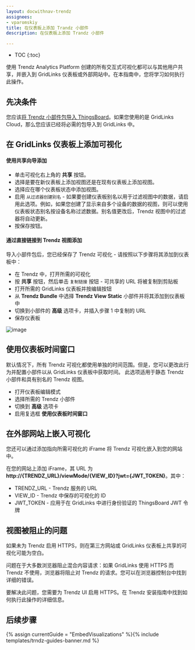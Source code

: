 ```yaml
---
layout: docwithnav-trendz
assignees:
- vparomskiy
title: 在仪表板上添加 Trandz 小部件
description: 在仪表板上添加 Trandz 小部件

---
```


* TOC
{:toc}

使用 Trendz Analytics Platform 创建的所有交互式可视化都可以与其他用户共享，并嵌入到 GridLinks 仪表板或外部网站中。在本指南中，您将学习如何执行此操作。

## 先决条件

您应该[将 Trendz 小部件包导入 ThingsBoard](/docs/trendz/trendz-bundle#Import-Trendz-bundle-into-ThingsBoard)。如果您使用的是 GridLinks Cloud，那么您应该已经将必需的包导入到 GridLinks 中。

## 在 GridLinks 仪表板上添加可视化

#### 使用共享向导添加

* 单击可视化右上角的 **共享** 按钮。
* 选择是要在新仪表板上添加视图还是在现有仪表板上添加视图。
* 选择应在哪个仪表板状态中添加视图。
* 启用 `从过滤器创建别名` - 如果要创建仪表板别名以用于过滤视图中的数据，请启用此选项。例如，如果您创建了显示来自多个设备的数据的视图，则可以使用仪表板状态别名按设备名称过滤数据。别名值更改后，Trendz 视图中的过滤器将自动更新。
* 按保存按钮。

#### 通过直接链接到 Trendz 视图添加

导入小部件包后，您已经保存了 Trendz 可视化 - 请按照以下步骤将其添加到仪表板中：
* 在 Trendz 中，打开所需的可视化
* 按 **共享** 按钮，然后单击 `复制链接` 按钮 - 可共享的 URL 将被复制到剪贴板
* 打开所需的 GridLinks 仪表板并按编辑按钮
* 从 **Trendz Bundle** 中选择 **Trendz View Static** 小部件并将其添加到仪表板中
* 切换到小部件的 **高级** 选项卡，并插入步骤 1 中复制的 URL
* 保存仪表板

![image](/images/trendz/embed-trendz.gif) 

## 使用仪表板时间窗口

默认情况下，所有 Trendz 可视化都使用单独的时间范围。但是，您可以更改此行为并配置小部件以从 GridLinks 仪表板中获取时间。
此选项适用于静态 Trendz 小部件和具有别名的 Trendz 视图。

* 打开仪表板编辑模式
* 选择所需的 Trendz 小部件
* 切换到 **高级** 选项卡
* 启用复选框 **使用仪表板时间窗口**

## 在外部网站上嵌入可视化

您还可以通过添加指向所需可视化的 iFrame 将 Trendz 可视化嵌入到您的网站中。

在您的网站上添加 iFrame，其 URL 为 **http://{TRENDZ_URL}/viewMode/{VIEW_ID}?jwt={JWT_TOKEN}**。其中：
* TRENDZ_URL - Trendz 服务的 URL
* VIEW_ID - Trendz 中保存的可视化的 ID
* JWT_TOKEN - 应用于在 GridLinks 中进行身份验证的 ThingsBoard JWT 令牌

## 视图被阻止的问题

如果未为 Trendz 启用 HTTPS，则在第三方网站或 GridLinks 仪表板上共享的可视化可能为空白。

问题在于大多数浏览器阻止混合内容请求：如果 GridLinks 使用 HTTPS 而 Trendz 不使用，浏览器将阻止对 Trendz 的请求。您可以在浏览器控制台中找到详细的错误。

要解决此问题，您需要为 Trendz UI 启用 HTTPS。在 Trendz 安装指南中找到如何执行此操作的详细信息。

## 后续步骤

{% assign currentGuide = "EmbedVisualizations" %}{% include templates/trndz-guides-banner.md %}